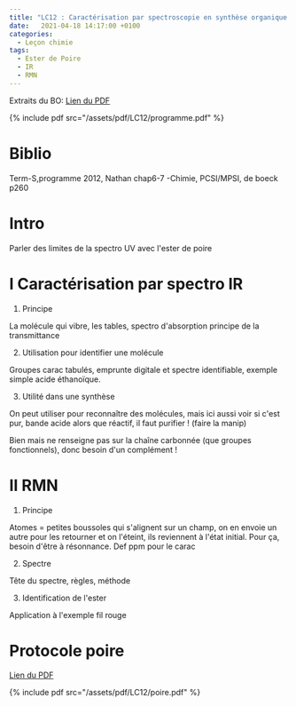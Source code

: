 ```yaml
---
title: "LC12 : Caractérisation par spectroscopie en synthèse organique "
date:   2021-04-18 14:17:00 +0100
categories:
  - Leçon chimie
tags:
  - Ester de Poire
  - IR
  - RMN
---
```

Extraits du BO:
[Lien du PDF](/assets/pdf/LC12/programme.pdf)

{% include pdf src="/assets/pdf/LC12/programme.pdf" %}
# Biblio
Term-S,programme 2012, Nathan chap6-7 -Chimie, PCSI/MPSI, de boeck p260
# Intro
Parler des limites de la spectro UV avec l'ester de poire
# I Caractérisation par spectro IR
1) Principe

La molécule qui vibre, les tables, spectro d'absorption principe de la transmittance

2) Utilisation pour identifier une molécule

Groupes carac tabulés, emprunte digitale et spectre identifiable, exemple simple acide éthanoïque.

3) Utilité dans une synthèse

On peut utiliser pour reconnaître des molécules, mais ici aussi voir si c'est pur, bande acide alors que réactif, il faut purifier ! (faire la manip)

Bien mais ne renseigne pas sur la chaîne carbonnée (que groupes fonctionnels), donc besoin d'un complément ! 

# II RMN
1) Principe

Atomes = petites boussoles qui s'alignent sur un champ, on en envoie un autre pour les retourner et on l'éteint, ils reviennent à l'état initial. Pour ça, besoin d'être à
résonnance. Def ppm pour le carac

2) Spectre

Tête du spectre, règles, méthode

3) Identification de l'ester

Application à l'exemple fil rouge

# Protocole poire
[Lien du PDF](/assets/pdf/LC12/poire.pdf)

{% include pdf src="/assets/pdf/LC12/poire.pdf" %}
